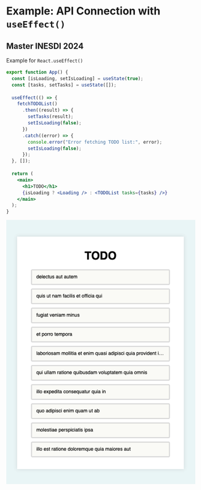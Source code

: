 # Example: API Connection with `useEffect()`

## Master INESDI 2024 

Example for `React.useEffect()`

```jsx
export function App() {
  const [isLoading, setIsLoading] = useState(true);
  const [tasks, setTasks] = useState([]);

  useEffect(() => {
    fetchTODOList()
      .then((result) => {
        setTasks(result);
        setIsLoading(false);
      })
      .catch((error) => {
        console.error("Error fetching TODO list:", error);
        setIsLoading(false);
      });
  }, []);

  return (
    <main>
      <h1>TODO</h1>
      {isLoading ? <Loading /> : <TODOList tasks={tasks} />}
    </main>
  );
}
```

![screenshot](screenshot.png)